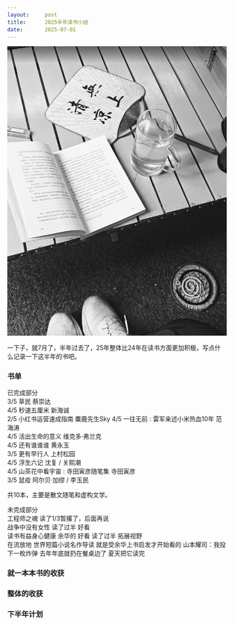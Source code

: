 ```yaml
---
layout:     post
title:      2025半年读书小结
date:       2025-07-01
---
```

![S03E03](/images/202507/books.jpg)


一下子，就7月了，半年过去了，25年整体比24年在读书方面更加积极，写点什么记录一下这半年的书吧。

### 书单  

已完成部分  
3/5 草民 蔡崇达  
4/5 秒速五厘米 新海诚  
2/5 小红书运营速成指南  麋鹿先生Sky
4/5 一往无前 : 雷军亲述小米热血10年 范海涛  
4/5 活出生命的意义  维克多·弗兰克  
4/5 还有谁谁谁 黄永玉  
3/5 更有早行人 上村松园  
4/5 浮生六记 沈复 / 关熙潮  
4/5 山茶花中看宇宙 : 寺田寅彦随笔集 寺田寅彦  
3/5 鼠疫 阿尔贝·加缪 / 李玉民

共10本，主要是散文随笔和虚构文学。

未完成部分  
工程师之魂 读了1/3暂撂了，后面再说  
战争中没有女性 读了过半 好看  
读书有益身心健康 余华的 好看 读了过半 拓展视野  
在流放地 世界短篇小说名作导读 就是受余华上书启发才开始看的
山本耀司：我投下一枚炸弹 去年年底就扔在餐桌边了 夏天把它读完

### 就一本本书的收获

### 整体的收获

### 下半年计划
